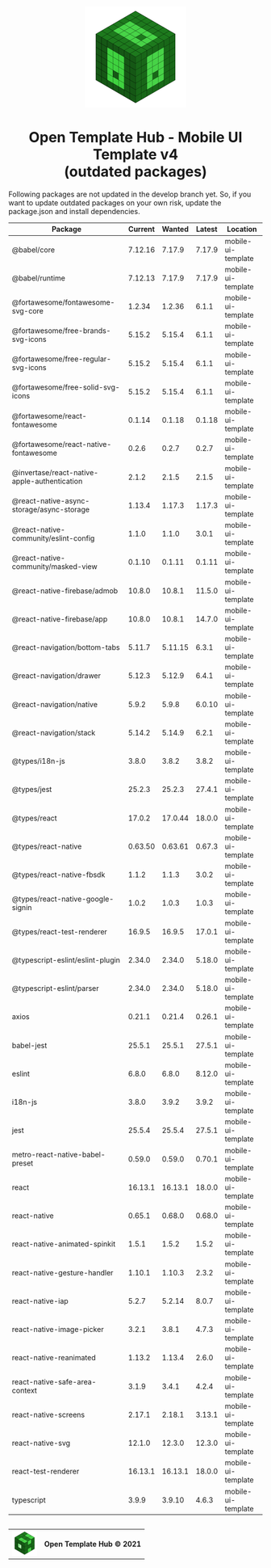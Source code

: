<p align="center">
  <a href="https://opentemplatehub.com">
    <img src="https://raw.githubusercontent.com/open-template-hub/open-template-hub.github.io/master/assets/logo/ui/mobile-ui-logo.png" alt="Logo" width=200>
  </a>
</p>


<h1 align="center">
Open Template Hub - Mobile UI Template v4
  <br/>
(outdated packages)
</h1>

Following packages are not updated in the develop branch yet. So, if you want to update outdated packages on your own risk, update the package.json and install dependencies.

| Package | Current | Wanted | Latest | Location |
| --- | --- | --- | --- | --- |
| @babel/core | 7.12.16 | 7.17.9 | 7.17.9 | mobile-ui-template |
| @babel/runtime | 7.12.13 | 7.17.9 | 7.17.9 | mobile-ui-template |
| @fortawesome/fontawesome-svg-core | 1.2.34 | 1.2.36 | 6.1.1 | mobile-ui-template |
| @fortawesome/free-brands-svg-icons | 5.15.2 | 5.15.4 | 6.1.1 | mobile-ui-template |
| @fortawesome/free-regular-svg-icons | 5.15.2 | 5.15.4 | 6.1.1 | mobile-ui-template |
| @fortawesome/free-solid-svg-icons | 5.15.2 | 5.15.4 | 6.1.1 | mobile-ui-template |
| @fortawesome/react-fontawesome | 0.1.14 | 0.1.18 | 0.1.18 | mobile-ui-template |
| @fortawesome/react-native-fontawesome | 0.2.6 | 0.2.7 | 0.2.7 | mobile-ui-template |
| @invertase/react-native-apple-authentication | 2.1.2 | 2.1.5 | 2.1.5 | mobile-ui-template |
| @react-native-async-storage/async-storage | 1.13.4 | 1.17.3 | 1.17.3 | mobile-ui-template |
| @react-native-community/eslint-config | 1.1.0 | 1.1.0 | 3.0.1 | mobile-ui-template |
| @react-native-community/masked-view | 0.1.10 | 0.1.11 | 0.1.11 | mobile-ui-template |
| @react-native-firebase/admob | 10.8.0 | 10.8.1 | 11.5.0 | mobile-ui-template |
| @react-native-firebase/app | 10.8.0 | 10.8.1 | 14.7.0 | mobile-ui-template |
| @react-navigation/bottom-tabs | 5.11.7 | 5.11.15 | 6.3.1 | mobile-ui-template |
| @react-navigation/drawer | 5.12.3 | 5.12.9 | 6.4.1 | mobile-ui-template |
| @react-navigation/native | 5.9.2 | 5.9.8 | 6.0.10 | mobile-ui-template |
| @react-navigation/stack | 5.14.2 | 5.14.9 | 6.2.1 | mobile-ui-template |
| @types/i18n-js | 3.8.0 | 3.8.2 | 3.8.2 | mobile-ui-template |
| @types/jest | 25.2.3 | 25.2.3 | 27.4.1 | mobile-ui-template |
| @types/react | 17.0.2 | 17.0.44 | 18.0.0 | mobile-ui-template |
| @types/react-native | 0.63.50 | 0.63.61 | 0.67.3 | mobile-ui-template |
| @types/react-native-fbsdk | 1.1.2 | 1.1.3 | 3.0.2 | mobile-ui-template |
| @types/react-native-google-signin | 1.0.2 | 1.0.3 | 1.0.3 | mobile-ui-template |
| @types/react-test-renderer | 16.9.5 | 16.9.5 | 17.0.1 | mobile-ui-template |
| @typescript-eslint/eslint-plugin | 2.34.0 | 2.34.0 | 5.18.0 | mobile-ui-template |
| @typescript-eslint/parser | 2.34.0 | 2.34.0 | 5.18.0 | mobile-ui-template |
| axios | 0.21.1 | 0.21.4 | 0.26.1 | mobile-ui-template |
| babel-jest | 25.5.1 | 25.5.1 | 27.5.1 | mobile-ui-template |
| eslint | 6.8.0 | 6.8.0 | 8.12.0 | mobile-ui-template |
| i18n-js | 3.8.0 | 3.9.2 | 3.9.2 | mobile-ui-template |
| jest | 25.5.4 | 25.5.4 | 27.5.1 | mobile-ui-template |
| metro-react-native-babel-preset | 0.59.0 | 0.59.0 | 0.70.1 | mobile-ui-template |
| react | 16.13.1 | 16.13.1 | 18.0.0 | mobile-ui-template |
| react-native | 0.65.1 | 0.68.0 | 0.68.0 | mobile-ui-template |
| react-native-animated-spinkit | 1.5.1 | 1.5.2 | 1.5.2 | mobile-ui-template |
| react-native-gesture-handler | 1.10.1 | 1.10.3 | 2.3.2 | mobile-ui-template |
| react-native-iap | 5.2.7 | 5.2.14 | 8.0.7 | mobile-ui-template |
| react-native-image-picker | 3.2.1 | 3.8.1 | 4.7.3 | mobile-ui-template |
| react-native-reanimated | 1.13.2 | 1.13.4 | 2.6.0 | mobile-ui-template |
| react-native-safe-area-context | 3.1.9 | 3.4.1 | 4.2.4 | mobile-ui-template |
| react-native-screens | 2.17.1 | 2.18.1 | 3.13.1 | mobile-ui-template |
| react-native-svg | 12.1.0 | 12.3.0 | 12.3.0 | mobile-ui-template |
| react-test-renderer | 16.13.1 | 16.13.1 | 18.0.0 | mobile-ui-template |
| typescript | 3.9.9 | 3.9.10 | 4.6.3 | mobile-ui-template |

<table align="right"><tr><td><a href="https://opentemplatehub.com"><img src="https://raw.githubusercontent.com/open-template-hub/open-template-hub.github.io/master/assets/logo/brand-logo.png" width="50px" alt="oth"/></a></td><td><b>Open Template Hub © 2021</b></td></tr></table>

